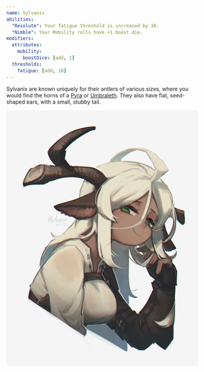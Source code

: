```yaml
---
name: Sylvanix
abilities:
  "Resolute": Your fatigue threshold is increased by 10.
  "Nimble": Your Mobility rolls have +1 boost die.
modifiers:
  attributes:
    mobility:
      boostDice: [add, 1]
  thresholds:
    fatigue: [add, 10]
---
```


Sylvanix are known uniquely for their antlers of various sizes, where you would find the horns of a [Pyra](Pyra%20b6f6d8dd544a49fb8facfbf8b19b3263.md) or [Umbraleth](Umbraleth%204a154f46f9ba40ef8dfaf1fe562bb19d.md). They also have flat, seed-shaped ears, with a small, stubby tail.

[![a smug Sylvanix girl](./sylvanix.png)](https://twitter.com/Porforever/status/1664266810689191936)
